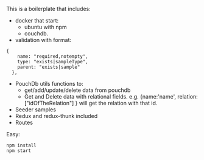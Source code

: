 This is a boilerplate that includes:

- docker that start:
  - ubuntu with npm
  - couchdb.
- validation with format:

```
{
    name: "required,notempty",
    type: "exists|sampleType",
    parent: "exists|sample"
  },
```
- PouchDb utils functions to:
  * get/add/update/delete data from pouchdb
  * Get and Delete data with relational fields. e.g. {name:'name', relation: ["idOfTheRelation"] } will get the relation with that id.
- Seeder samples
- Redux and redux-thunk included
- Routes

Easy:

```
npm install
npm start
```

